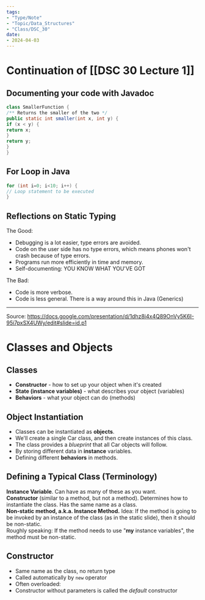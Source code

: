 ```yaml
---
tags:
- "Type/Note"
- "Topic/Data_Structures"
- "Class/DSC_30"
date:
- 2024-04-03
---
```

# Continuation of [[DSC 30 Lecture 1]]  

## Documenting your code with Javadoc  

```Java  
class SmallerFunction {  
/** Returns the smaller of the two */  
public static int smaller(int x, int y) {  
if (x < y) {  
return x;  
}  
return y;  
}  
}  
```  

## For Loop in Java  

```Java  
for (int i=0; i<10; i++) {  
// Loop statement to be executed  
}  
```  

## Reflections on Static Typing  

The Good:  
- Debugging is a lot easier, type errors are avoided.  
- Code on the user side has no type errors, which means phones won't crash because of type errors.  
- Programs run more efficiently in time and memory.  
- Self-documenting: YOU KNOW WHAT YOU'VE GOT  

The Bad:  
- Code is more verbose.  
- Code is less general. There is a way around this in Java (Generics)  

---  

Source: https://docs.google.com/presentation/d/1dhz8i4x4Q89OnVy5K6I-95i7pxSX4UWy/edit#slide=id.p1  

# Classes and Objects  

## Classes  

- **Constructor** - how to set up your object when it's created  
- **State (instance variables)** - what describes your object (variables)  
- **Behaviors** - what your object can do (methods)  

## Object Instantiation  

- Classes can be instantiated as **objects**.  
- We'll create a single Car class, and then create instances of this class.  
- The class provides a *blueprint* that all Car objects will follow.  
- By storing different data in **instance** variables.  
- Defining different **behaviors** in methods.  

## Defining a Typical Class (Terminology)  

**Instance Variable**. Can have as many of these as you want.  
**Constructor** (similar to a method, but not a method). Determines how to instantiate the class. Has the same name as a class.  
**Non-static method, a.k.a. Instance Method.** Idea: If the method is going to be invoked by an instance of the class (as in the static slide), then it should be non-static.  
Roughly speaking: If the method needs to use "**my** instance variables", the method must be non-static.  

## Constructor  

- Same name as the class, no return type  
- Called automatically by `new` operator  
- Often overloaded:  
- Constructor without parameters is called the *default* constructor  
